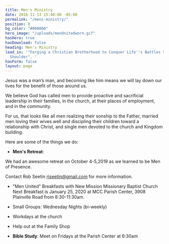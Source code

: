 ```yaml
---
title: Men's Ministry
date: 2016-11-13 15:40:00 -05:00
permalink: "/mens-ministry/"
position: 8
bg_color: "#000000"
hero_image: "/uploads/menUnitedworn.gif"
hasHero: true
hasDownload: false
heading: Men's Ministry
lead_in: '"Forging a Christian Brotherhood to Conquer Life''s Battles Shoulder to
  Shoulder". '
hasForm: false
layout: page
---
```


Jesus was a man’s man, and becoming like him means we will lay down our lives for the benefit of those around us.

We believe God has called men to provide proactive and sacrificial leadership in their families, in the church, at their places of employment, and in the community.

For us, that looks like all men realizing their sonship to the Father, married men loving their wives well and discipling their children toward a relationship with Christ, and single men devoted to the church and Kingdom building.

Here are some of the things we do:

* **Men's Retreat**: 

We had an awesome retreat on October 4-5,2019 as we learned to be Men of Presence.

Contact Rob Seetin rjseetin@gmail.com for more information.

* "Men United" Breakfasts with New Mission Missionary Baptist Church
Next Breakfast is January 25, 2020 at MCC Parish Center, 3908 Plainville Road from 8:30-11:30am. 

* Small Groups: Wednesday Nights (bi-weekly)

* Workdays at the church 

* Help out at the Family Shop

* **Bible Study**: Meet on Fridays at the Parish Center at 6:30am
  